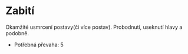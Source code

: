 # Zabití

Okamžité usmrcení postavy(či více postav). Probodnutí, useknutí hlavy a
podobně.

- Potřebná převaha: 5
